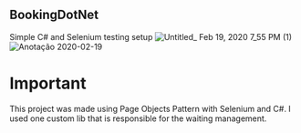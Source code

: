 ## BookingDotNet
Simple C# and Selenium testing setup
![Untitled_ Feb 19, 2020 7_55 PM (1)](https://user-images.githubusercontent.com/35460886/74886491-1783df80-5357-11ea-8f9c-b320fe1a4c7c.gif)
![Anotação 2020-02-19](https://user-images.githubusercontent.com/35460886/74886270-6aa96280-5356-11ea-9359-a14ab8d1460a.png)

# Important
This project was made using Page Objects Pattern with Selenium and C#.
I used one custom lib that is responsible for the waiting management.
